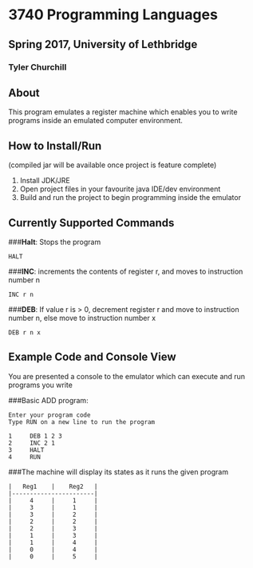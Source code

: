 # 3740 Programming Languages
## Spring 2017, University of Lethbridge
### Tyler Churchill

## About

This program emulates a register machine which enables you to write programs inside an emulated computer environment.

## How to Install/Run

(compiled jar will be available once project is feature complete)

1. Install JDK/JRE
2. Open project files in your favourite java IDE/dev environment
3. Build and run the project to begin programming inside the emulator

## Currently Supported Commands

###**Halt**: Stops the program
```
HALT  
```

###**INC**: increments the contents of register r, and moves to instruction number n
```
INC r n
```

###**DEB**: If value r is > 0, decrement register r and move to instruction number n, else move to instruction number x

```
DEB r n x
```
## Example Code and Console View

You are presented a console to the emulator which can execute and run programs you write

###Basic ADD program:

```
Enter your program code
Type RUN on a new line to run the program

1     DEB 1 2 3
2     INC 2 1
3     HALT
4     RUN

```
###The machine will display its states as it runs the given program

```
|   Reg1    |    Reg2   |
|-----------------------|
|     4     |     1     |
|     3     |     1     |
|     3     |     2     |
|     2     |     2     |
|     2     |     3     |
|     1     |     3     |
|     1     |     4     |
|     0     |     4     |
|     0     |     5     |
```
